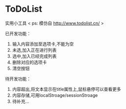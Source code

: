 # ToDoList
实用小工具 < ps: 模仿自 http://www.todolist.cn/ >

已开发功能：
1.  输入内容添加至选项卡,不能为空
2.  未选,加入正在进行列表
3.  选中,加入已经完成列表
4.  删除对应的选项卡
5.  清空按钮


待开发功能：

1.  内容超出,将文本显示在title属性上,鼠标悬停可以查看更多
2.  内容存储,可用localStroage/sessionStroage
3.  待补充...

